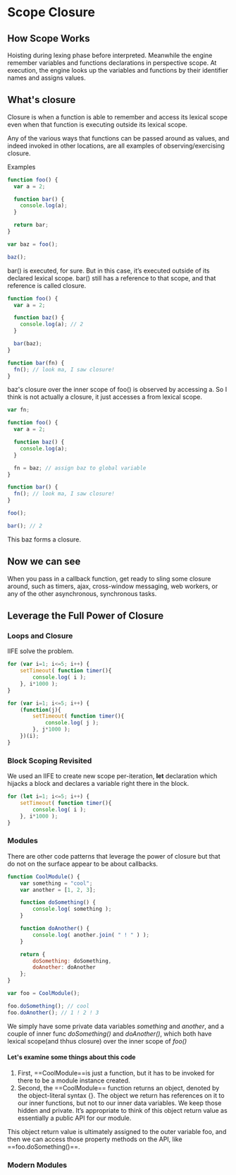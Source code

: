 # Scope Closure

## How Scope Works

Hoisting during lexing phase before interpreted. Meanwhile the engine remember variables and functions declarations in perspective scope. At execution, the engine looks up the variables and functions by their identifier names and assigns values.

## What's closure

Closure is when a function is able to remember and access its lexical scope even when that function is executing outside its lexical scope.

Any of the various ways that functions can be passed around as values, and indeed invoked in other locations, are all examples of observing/exercising closure.

Examples

```javascript
function foo() {
  var a = 2;

  function bar() {
    console.log(a);
  }

  return bar;
}

var baz = foo();

baz();
```

bar() is executed, for sure. But in this case, it’s executed outside of its declared lexical scope.
bar() still has a reference to that scope, and that reference is called closure.

```javascript
function foo() {
  var a = 2;

  function baz() {
    console.log(a); // 2
  }

  bar(baz);
}

function bar(fn) {
  fn(); // look ma, I saw closure!
}
```

baz's closure over the inner scope of foo() is observed by accessing a.
So I think is not actually a closure, it just accesses a from lexical scope.

```javascript
var fn;

function foo() {
  var a = 2;

  function baz() {
    console.log(a);
  }

  fn = baz; // assign baz to global variable
}

function bar() {
  fn(); // look ma, I saw closure!
}

foo();

bar(); // 2
```

This baz forms a closure.

## Now we can see

When you pass in a callback function, get ready to sling some closure around, such as timers, ajax, cross-window messaging, web workers, or any of the other asynchronous, synchronous tasks.

## Leverage the Full Power of Closure

### Loops and Closure

IIFE solve the problem.

``` javascript
for (var i=1; i<=5; i++) {
    setTimeout( function timer(){
        console.log( i );
    }, i*1000 );
}
```
``` javascript
for (var i=1; i<=5; i++) {
    (function(j){
        setTimeout( function timer(){
            console.log( j );
        }, j*1000 );
    })(i);
}
```

### Block Scoping Revisited

We used an IIFE to create new scope per-iteration, **let** declaration which hijacks a block and declares a variable right there in the block.

``` javascript
for (let i=1; i<=5; i++) {
    setTimeout( function timer(){
        console.log( i );
    }, i*1000 );
}
```

### Modules

There are other code patterns that leverage the power of closure but that do not on the surface appear to be about callbacks.

``` javascript
function CoolModule() {
    var something = "cool";
    var another = [1, 2, 3];

    function doSomething() {
        console.log( something );
    }

    function doAnother() {
        console.log( another.join( " ! " ) );
    }

    return {
        doSomething: doSomething,
        doAnother: doAnother
    };
}

var foo = CoolModule();

foo.doSomething(); // cool
foo.doAnother(); // 1 ! 2 ! 3

```
We simply have some private data variables *something* and *another*, and a couple of inner func
*doSomething()* and *doAnother()*, which both have lexical scope(and thhus closure) over the inner scope of *foo()*

#### Let's examine some things about this code

1. First, ==CoolModule==is just a function, but it has to be invoked for there to be a module instance created.
2. Second, the ==CoolModule== function returns an object, denoted by the object-literal syntax {}. The object we return has references on it to our inner functions, but not to our inner data variables. We keep those hidden and private. It’s appropriate to think of this object return value as essentially a public API for our module.

This object return value is ultimately assigned to the outer variable foo, and then we can access those property methods on the API, like ==foo.doSomething()==.

### Modern Modules



